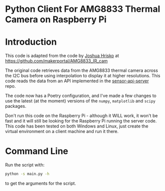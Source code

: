 # Python Client For AMG8833 Thermal Camera on Raspberry Pi

# Introduction

This code is adapted from the code by [Joshua Hrisko](https://github.com/josh-hrisko) at https://github.com/makerportal/AMG8833_IR_cam

The original code retrieves data from the AMG8833 thermal camera across the I2C bus before using interpolation to display it at higher resolutions. This code reads the data from an API implemented in the [sensor-api-server](https://github.com/big-jr/sensor-api-server) repo.

The code now has a Poetry configuration, and I've made a few changes to use the latest (at the moment) versions of the `numpy`, `matplotlib` and `scipy` packages.

Don't run this code on the Raspberry Pi - although it WILL work, it won't be fast and it will still be looking for the Raspberry Pi running the server code. This code has been tested on both Windows and Linux, just create the virtual environment on a client machine and run it there.

# Command Line

Run the script with:

```bash
python -s main.py -h
```

to get the arguments for the script.
